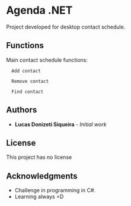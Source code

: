 # Agenda .NET

Project developed for desktop contact schedule.

## Functions
Main contact schedule functions:

```
  Add contact
```

```
  Remove contact
```

```
  Find contact
```


## Authors

* **Lucas Donizeti Siqueira** - *Initial work*

## License

This project has no license

## Acknowledgments

* Challenge in programming in C#.
* Learning always =D
